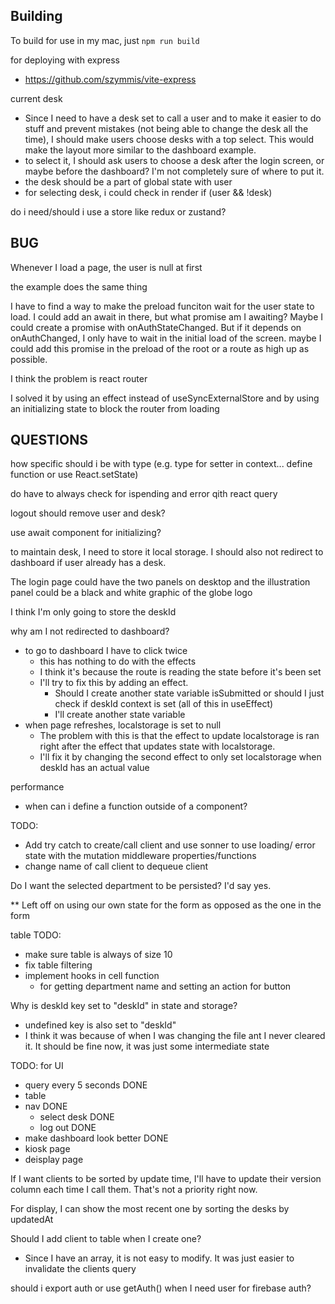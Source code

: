 ## Building

To build for use in my mac, just `npm run build`

for deploying with express

- https://github.com/szymmis/vite-express

current desk

- Since I need to have a desk set to call a user and to make it easier to do stuff and prevent mistakes (not being able to change the desk all the time), I should make users choose desks with a top select. This would make the layout more similar to the dashboard example.
- to select it, I should ask users to choose a desk after the login screen, or maybe before the dashboard? I'm not completely sure of where to put it.
- the desk should be a part of global state with user
- for selecting desk, i could check in render if (user && !desk)

do i need/should i use a store like redux or zustand?

## BUG

Whenever I load a page, the user is null at first

the example does the same thing

I have to find a way to make the preload funciton wait for the user state to load. I could add an await in there, but what promise am I awaiting? Maybe I could create a promise with onAuthStateChanged. But if it depends on onAuthChanged, I only have to wait in the initial load of the screen. maybe I could add this promise in the preload of the root or a route as high up as possible.

I think the problem is react router

I solved it by using an effect instead of useSyncExternalStore and by using an initializing state to block the router from loading

## QUESTIONS

how specific should i be with type (e.g. type for setter in context... define function or use React.setState<User>)

do have to always check for ispending and error qith react query

logout should remove user and desk?

use await component for initializing?

to maintain desk, I need to store it local storage. I should also not redirect to dashboard if user already has a desk.

The login page could have the two panels on desktop and the illustration panel could be a black and white graphic of the globe logo

I think I'm only going to store the deskId

why am I not redirected to dashboard?

- to go to dashboard I have to click twice
  - this has nothing to do with the effects
  - I think it's because the route is reading the state before it's been set
  - I'll try to fix this by adding an effect.
    - Should I create another state variable isSubmitted or should I just check if deskId context is set (all of this in useEffect)
    - I'll create another state variable
- when page refreshes, localstorage is set to null
  - The problem with this is that the effect to update localstorage is ran right after the effect that updates state with localstorage.
  - I'll fix it by changing the second effect to only set localstorage when deskId has an actual value

performance

- when can i define a function outside of a component?

TODO:

- Add try catch to create/call client and use sonner to use loading/ error state with the mutation middleware properties/functions
- change name of call client to dequeue client

Do I want the selected department to be persisted? I'd say yes.

\*\* Left off on using our own state for the form as opposed as the one in the form

table TODO:

- make sure table is always of size 10
- fix table filtering
- implement hooks in cell function
  - for getting department name and setting an action for button

Why is deskId key set to "deskId" in state and storage?

- undefined key is also set to "deskId"
- I think it was because of when I was changing the file ant I never cleared it. It should be fine now, it was just some intermediate state

TODO: for UI

- query every 5 seconds DONE
- table
- nav DONE
  - select desk DONE
  - log out DONE
- make dashboard look better DONE
- kiosk page
- deisplay page

If I want clients to be sorted by update time, I'll have to update their version column each time I call them. That's not a priority right now.

For display, I can show the most recent one by sorting the desks by updatedAt

Should I add client to table when I create one?

- Since I have an array, it is not easy to modify. It was just easier to invalidate the clients query

should i export auth or use getAuth() when I need user for firebase auth?
